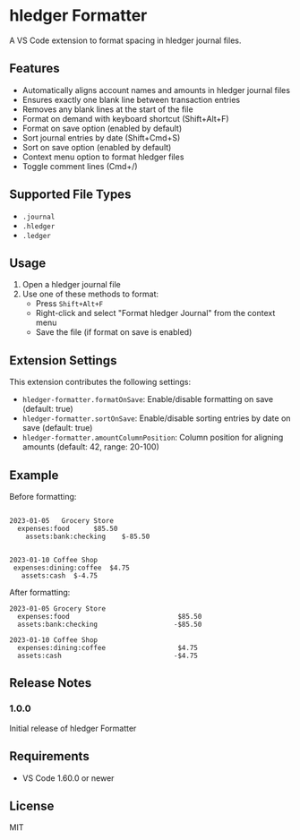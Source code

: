 # hledger Formatter

A VS Code extension to format spacing in hledger journal files.

## Features

- Automatically aligns account names and amounts in hledger journal files
- Ensures exactly one blank line between transaction entries
- Removes any blank lines at the start of the file
- Format on demand with keyboard shortcut (Shift+Alt+F)
- Format on save option (enabled by default)
- Sort journal entries by date (Shift+Cmd+S)
- Sort on save option (enabled by default)
- Context menu option to format hledger files
- Toggle comment lines (Cmd+/)

## Supported File Types

- `.journal`
- `.hledger`
- `.ledger`

## Usage

1. Open a hledger journal file
2. Use one of these methods to format:
   - Press `Shift+Alt+F`
   - Right-click and select "Format hledger Journal" from the context menu
   - Save the file (if format on save is enabled)

## Extension Settings

This extension contributes the following settings:

* `hledger-formatter.formatOnSave`: Enable/disable formatting on save (default: true)
* `hledger-formatter.sortOnSave`: Enable/disable sorting entries by date on save (default: true)
* `hledger-formatter.amountColumnPosition`: Column position for aligning amounts (default: 42, range: 20-100)

## Example

Before formatting:

```

2023-01-05   Grocery Store
  expenses:food      $85.50
    assets:bank:checking    $-85.50


2023-01-10 Coffee Shop
 expenses:dining:coffee  $4.75
   assets:cash  $-4.75
```

After formatting:

```
2023-01-05 Grocery Store
  expenses:food                           $85.50
  assets:bank:checking                   -$85.50

2023-01-10 Coffee Shop
  expenses:dining:coffee                  $4.75
  assets:cash                            -$4.75
```

## Release Notes

### 1.0.0

Initial release of hledger Formatter

## Requirements

- VS Code 1.60.0 or newer

## License

MIT
